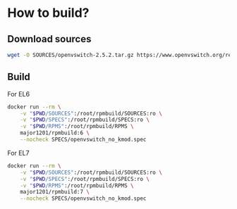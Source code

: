 # How to build?

## Download sources

```bash
wget -O SOURCES/openvswitch-2.5.2.tar.gz https://www.openvswitch.org/releases/openvswitch-2.5.2.tar.gz
```

## Build

For EL6

```bash
docker run --rm \
    -v "$PWD/SOURCES":/root/rpmbuild/SOURCES:ro \
    -v "$PWD/SPECS":/root/rpmbuild/SPECS:ro \
    -v "$PWD/RPMS":/root/rpmbuild/RPMS \
    major1201/rpmbuild:6 \
    --nocheck SPECS/openvswitch_no_kmod.spec
```

For EL7

```bash
docker run --rm \
    -v "$PWD/SOURCES":/root/rpmbuild/SOURCES:ro \
    -v "$PWD/SPECS":/root/rpmbuild/SPECS:ro \
    -v "$PWD/RPMS":/root/rpmbuild/RPMS \
    major1201/rpmbuild:7 \
    --nocheck SPECS/openvswitch_no_kmod.spec
```
